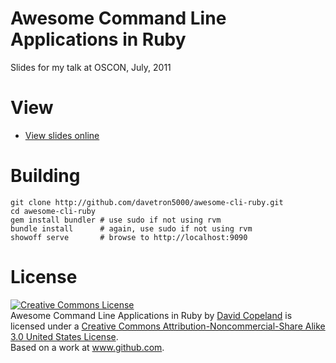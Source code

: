 # Awesome Command Line Applications in Ruby

Slides for my talk at OSCON, July, 2011

# View

* [View slides online](https://speakerdeck.com/davetron5000/build-awesome-command-line-applications-with-ruby)

# Building

    git clone http://github.com/davetron5000/awesome-cli-ruby.git
    cd awesome-cli-ruby
    gem install bundler # use sudo if not using rvm
    bundle install      # again, use sudo if not using rvm
    showoff serve       # browse to http://localhost:9090

# License

<a rel="license" href="http://creativecommons.org/licenses/by-nc-sa/3.0/us/"><img alt="Creative Commons License" style="border-width:0" src="http://i.creativecommons.org/l/by-nc-sa/3.0/us/88x31.png" /></a><br /><span xmlns:dc="http://purl.org/dc/elements/1.1/" href="http://purl.org/dc/dcmitype/Text" property="dc:title" rel="dc:type">Awesome Command Line Applications in Ruby</span> by <a xmlns:cc="http://creativecommons.org/ns#" href="http://www.github.com/davetron5000/awesome-cli-ruby" property="cc:attributionName" rel="cc:attributionURL">David Copeland</a> is licensed under a <a rel="license" href="http://creativecommons.org/licenses/by-nc-sa/3.0/us/">Creative Commons Attribution-Noncommercial-Share Alike 3.0 United States License</a>.<br />Based on a work at <a xmlns:dc="http://purl.org/dc/elements/1.1/" href="http://www.github.com/davetron5000/awesome-cli-ruby" rel="dc:source">www.github.com</a>.
